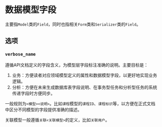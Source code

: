 # 数据模型字段

主要指`Model`类的`Field`，同时也指相关`Form`类和`Serializer`类的`Field`。

## 选项

### `verbose_name`

遵循API文档定义的字段含义，为模型层字段标注准确的说明。主要目标是：

1. 业务：方便读者对应领域模型定义的属性和数据模型字段，以更好地实现业务逻辑。
2. 分析：方便在未来生成数据库表字段说明、在事务型任务和分析型任务的系统传递字段时方便同步。

一般规则为`<模型><说明>`。比如`课程`模型的`课程ID`、`课程标识`等，以方便在正式文档中区分不同模型的字段提供准确的描述。

关联模型一般遵循`关联<关联模型>`的定义，比如`关联用户`。
